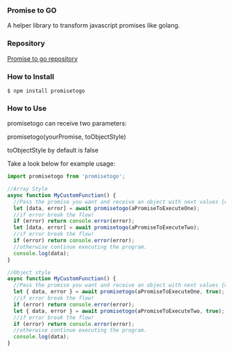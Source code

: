 ### Promise to GO

A helper library to transform javascript promises like golang.

### Repository

[Promise to go repository](https://github.com/ignaciosua/promiseToGo)

### How to Install

`$ npm install promisetogo`

### How to Use

promisetogo can receive two parameters:

promisetogo(yourPromise, toObjectStyle)

toObjectStyle by default is false

Take a look below for example usage:

```javascript
import promisetogo from 'promisetogo';

//Array Style
async function MyCustomFunction() {
  //Pass the promise you want and receive an object with next values {data, error}
  let [data, error] = await promisetogo(aPromiseToExecuteOne);
  //if error break the flow!
  if (error) return console.error(error);
  let [data, error] = await promisetogo(aPromiseToExecuteTwo);
  //if error break the flow!
  if (error) return console.error(error);
  //otherwise continue executing the program.
  console.log(data);
}

//Object style
async function MyCustomFunction() {
  //Pass the promise you want and receive an object with next values {data, error}
  let { data, error } = await promisetogo(aPromiseToExecuteOne, true);
  //if error break the flow!
  if (error) return console.error(error);
  let { data, error } = await promisetogo(aPromiseToExecuteTwo, true);
  //if error break the flow!
  if (error) return console.error(error);
  //otherwise continue executing the program.
  console.log(data);
}
```
